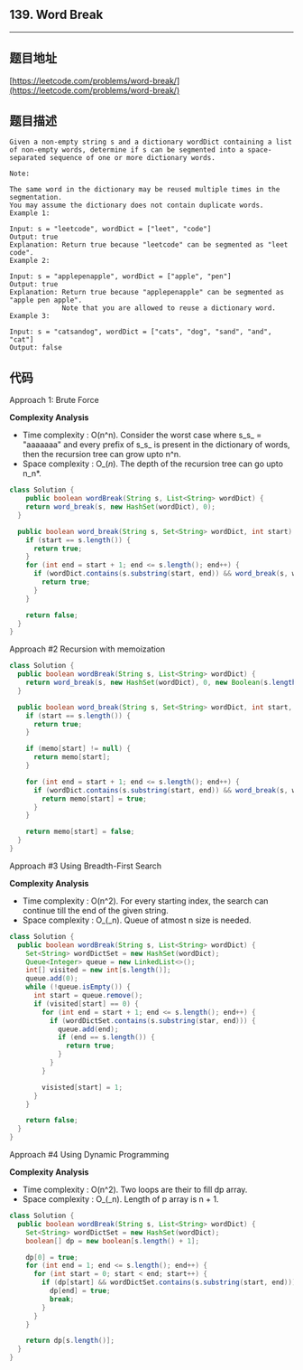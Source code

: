## 139. Word Break

----
## 题目地址

[https://leetcode.com/problems/word-break/](https://leetcode.com/problems/word-break/)

## 题目描述

```text
Given a non-empty string s and a dictionary wordDict containing a list of non-empty words, determine if s can be segmented into a space-separated sequence of one or more dictionary words.

Note:

The same word in the dictionary may be reused multiple times in the segmentation.
You may assume the dictionary does not contain duplicate words.
Example 1:

Input: s = "leetcode", wordDict = ["leet", "code"]
Output: true
Explanation: Return true because "leetcode" can be segmented as "leet code".
Example 2:

Input: s = "applepenapple", wordDict = ["apple", "pen"]
Output: true
Explanation: Return true because "applepenapple" can be segmented as "apple pen apple".
             Note that you are allowed to reuse a dictionary word.
Example 3:

Input: s = "catsandog", wordDict = ["cats", "dog", "sand", "and", "cat"]
Output: false
```

## 代码

Approach 1: Brute Force

**Complexity Analysis**

* Time complexity : O\(n^n\). Consider the worst case where s_s_ = "aaaaaaa" and every prefix of s_s_ is present in the dictionary of words, then the recursion tree can grow upto n^n.
* Space complexity : O_\(_n_\). The depth of the recursion tree can go upto n_n\*.

```java
class Solution {
    public boolean wordBreak(String s, List<String> wordDict) {
    return word_break(s, new HashSet(wordDict), 0);
  }

  public boolean word_break(String s, Set<String> wordDict, int start) {
    if (start == s.length()) {
      return true;
    }
    for (int end = start + 1; end <= s.length(); end++) {
      if (wordDict.contains(s.substring(start, end)) && word_break(s, wordDict, end)) {
        return true;
      }
    }

    return false;
  }
}
```

Approach \#2 Recursion with memoization

```java
class Solution {
  public boolean wordBreak(String s, List<String> wordDict) {
    return word_break(s, new HashSet(wordDict), 0, new Boolean(s.length()));
  }

  public boolean word_break(String s, Set<String> wordDict, int start, Boolean[] memo) {
    if (start == s.length()) {
      return true;
    }

    if (memo[start] != null) {
      return memo[start];
    }

    for (int end = start + 1; end <= s.length(); end++) {
      if (wordDict.contains(s.substring(start, end)) && word_break(s, wordDict, end, memo)) {
        return memo[start] = true;
      }
    }

    return memo[start] = false;
  }
}
```

Approach \#3 Using Breadth-First Search

**Complexity Analysis**

* Time complexity : O\(n^2\). For every starting index, the search can continue till the end of the given string.
* Space complexity : O_\(_n\). Queue of atmost n size is needed.

```java
class Solution {
  public boolean wordBreak(String s, List<String> wordDict) {
    Set<String> wordDictSet = new HashSet(wordDict);
    Queue<Integer> queue = new LinkedList<>();
    int[] visited = new int[s.length()];
    queue.add(0);
    while (!queue.isEmpty()) {
      int start = queue.remove();
      if (visited[start] == 0) {
        for (int end = start + 1; end <= s.length(); end++) {
          if (wordDictSet.contains(s.substring(star, end))) {
            queue.add(end);
            if (end == s.length()) {
              return true;
            }
          }
        }

        visisted[start] = 1;
      }
    }

    return false;
  }
}
```

Approach \#4 Using Dynamic Programming

**Complexity Analysis**

* Time complexity : O\(n^2\). Two loops are their to fill dp array.
* Space complexity : O_\(_n\). Length of p array is n + 1.

```java
class Solution {
  public boolean wordBreak(String s, List<String> wordDict) {
    Set<String> wordDictSet = new HashSet(wordDict);
    boolean[] dp = new boolean[s.length() + 1];

    dp[0] = true;
    for (int end = 1; end <= s.length(); end++) {
      for (int start = 0; start < end; start++) {
        if (dp[start] && wordDictSet.contains(s.substring(start, end))) {
          dp[end] = true;
          break;
        }
      }
    }

    return dp[s.length()];
  }
}
```


